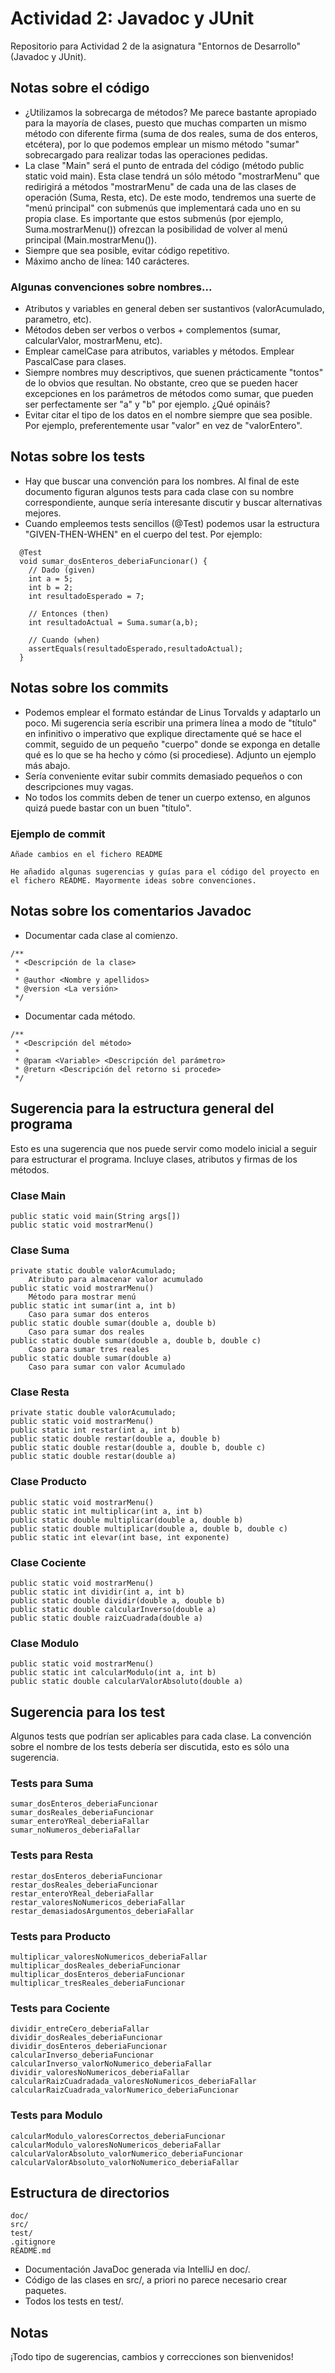 # Actividad 2: Javadoc y JUnit
Repositorio para Actividad 2 de la asignatura "Entornos de Desarrollo" (Javadoc y JUnit).

## Notas sobre el código
* ¿Utilizamos la sobrecarga de métodos? Me parece bastante apropiado para la mayoría de clases, puesto que muchas comparten un mismo método con diferente firma (suma de dos reales, suma de dos enteros, etcétera), por lo que podemos emplear un mismo método "sumar" sobrecargado para realizar todas las operaciones pedidas.
* La clase "Main" será el punto de entrada del código (método public static void main). Esta clase tendrá un sólo método "mostrarMenu" que redirigirá a métodos "mostrarMenu" de cada una de las clases de operación (Suma, Resta, etc). De este modo, tendremos una suerte de "menú principal" con submenús que implementará cada uno en su propia clase. Es importante que estos submenús (por ejemplo, Suma.mostrarMenu()) ofrezcan la posibilidad de volver al menú principal (Main.mostrarMenu()).
* Siempre que sea posible, evitar código repetitivo.
* Máximo ancho de línea: 140 carácteres.
### Algunas convenciones sobre nombres...
* Atributos y variables en general deben ser sustantivos (valorAcumulado, parametro, etc).
* Métodos deben ser verbos o verbos + complementos (sumar, calcularValor, mostrarMenu, etc).
* Emplear camelCase para atributos, variables y métodos. Emplear PascalCase para clases.
* Siempre nombres muy descriptivos, que suenen prácticamente "tontos" de lo obvios que resultan. No obstante, creo que se pueden hacer excepciones en los parámetros de métodos como sumar, que pueden ser perfectamente ser "a" y "b" por ejemplo. ¿Qué opináis?
* Evitar citar el tipo de los datos en el nombre siempre que sea posible. Por ejemplo, preferentemente usar "valor" en vez de "valorEntero".

## Notas sobre los tests
* Hay que buscar una convención para los nombres. Al final de este documento figuran algunos tests para cada clase con su nombre correspondiente, aunque sería interesante discutir y buscar alternativas mejores.
* Cuando empleemos tests sencillos (@Test) podemos usar la estructura "GIVEN-THEN-WHEN" en el cuerpo del test. Por ejemplo:
```
  @Test
  void sumar_dosEnteros_deberiaFuncionar() {
    // Dado (given)
    int a = 5;
    int b = 2;
    int resultadoEsperado = 7;
    
    // Entonces (then)
    int resultadoActual = Suma.sumar(a,b);
    
    // Cuando (when)
    assertEquals(resultadoEsperado,resultadoActual);
  }
```

## Notas sobre los commits
* Podemos emplear el formato estándar de Linus Torvalds y adaptarlo un poco. Mi sugerencia sería escribir una primera línea a modo de "título" en infinitivo o imperativo que explique directamente qué se hace el commit, seguido de un pequeño "cuerpo" donde se exponga en detalle qué es lo que se ha hecho y cómo (si procediese). Adjunto un ejemplo más abajo.
* Sería conveniente evitar subir commits demasiado pequeños o con descripciones muy vagas.
* No todos los commits deben de tener un cuerpo extenso, en algunos quizá puede bastar con un buen "título".
### Ejemplo de commit
```
Añade cambios en el fichero README

He añadido algunas sugerencias y guías para el código del proyecto en el fichero README. Mayormente ideas sobre convenciones.
```

## Notas sobre los comentarios Javadoc
* Documentar cada clase al comienzo.
```
/**
 * <Descripción de la clase>
 *
 * @author <Nombre y apellidos>
 * @version <La versión>
 */
```
* Documentar cada método.
```
/**
 * <Descripción del método>
 *
 * @param <Variable> <Descripción del parámetro>
 * @return <Descripción del retorno si procede>
 */
```

## Sugerencia para la estructura general del programa
Esto es una sugerencia que nos puede servir como modelo inicial a seguir para estructurar el programa. Incluye clases, atributos y firmas de los métodos.
### Clase Main
```
public static void main(String args[])
public static void mostrarMenu()
```
### Clase Suma
```
private static double valorAcumulado;
    Atributo para almacenar valor acumulado
public static void mostrarMenu()
    Método para mostrar menú
public static int sumar(int a, int b)
    Caso para sumar dos enteros
public static double sumar(double a, double b)
    Caso para sumar dos reales
public static double sumar(double a, double b, double c)
    Caso para sumar tres reales
public static double sumar(double a)
    Caso para sumar con valor Acumulado
```
### Clase Resta
```
private static double valorAcumulado;
public static void mostrarMenu()
public static int restar(int a, int b)
public static double restar(double a, double b)
public static double restar(double a, double b, double c)
public static double restar(double a)
```
### Clase Producto
```
public static void mostrarMenu()
public static int multiplicar(int a, int b)
public static double multiplicar(double a, double b)
public static double multiplicar(double a, double b, double c)
public static int elevar(int base, int exponente)
```
### Clase Cociente
```
public static void mostrarMenu()
public static int dividir(int a, int b)
public static double dividir(double a, double b)
public static double calcularInverso(double a)
public static double raizCuadrada(double a)
```
### Clase Modulo
```
public static void mostrarMenu()
public static int calcularModulo(int a, int b)
public static double calcularValorAbsoluto(double a)
```

## Sugerencia para los test
Algunos tests que podrían ser aplicables para cada clase. La convención sobre el nombre de los tests debería ser discutida, esto es sólo una sugerencia.
### Tests para Suma
```
sumar_dosEnteros_deberiaFuncionar
sumar_dosReales_deberiaFuncionar
sumar_enteroYReal_deberiaFallar
sumar_noNumeros_deberiaFallar
```
### Tests para Resta
```
restar_dosEnteros_deberiaFuncionar
restar_dosReales_deberiaFuncionar
restar_enteroYReal_deberiaFallar
restar_valoresNoNumericos_deberiaFallar
restar_demasiadosArgumentos_deberiaFallar
```
### Tests para Producto
```
multiplicar_valoresNoNumericos_deberiaFallar
multiplicar_dosReales_deberiaFuncionar
multiplicar_dosEnteros_deberiaFuncionar
multiplicar_tresReales_deberiaFuncionar
```
### Tests para Cociente
```
dividir_entreCero_deberiaFallar
dividir_dosReales_deberiaFuncionar
dividir_dosEnteros_deberiaFuncionar
calcularInverso_deberiaFuncionar
calcularInverso_valorNoNumerico_deberiaFallar
dividir_valoresNoNumericos_deberiaFallar
calcularRaizCuadradada_valoresNoNumericos_deberiaFallar
calcularRaizCuadrada_valorNumerico_deberiaFuncionar
```
### Tests para Modulo
```
calcularModulo_valoresCorrectos_deberiaFuncionar
calcularModulo_valoresNoNumericos_deberiaFallar
calcularValorAbsoluto_valorNumerico_deberiaFuncionar
calcularValorAbsoluto_valorNoNumerico_deberiaFallar
```

## Estructura de directorios
```
doc/
src/
test/
.gitignore
README.md
```
* Documentación JavaDoc generada via IntelliJ en doc/.
* Código de las clases en src/, a priori no parece necesario crear paquetes.
* Todos los tests en test/.

## Notas
¡Todo tipo de sugerencias, cambios y correcciones son bienvenidos!